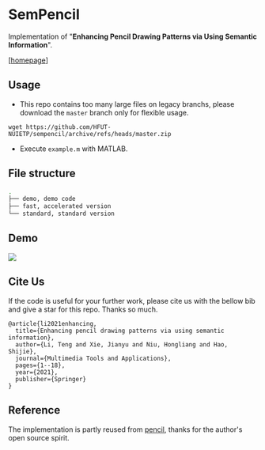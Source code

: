 # SemPencil

Implementation of "**Enhancing Pencil Drawing Patterns via Using Semantic Information**".

[[homepage](https://hfut-nuietp.github.io/sempencil/)]

## Usage

- This repo contains too many large files on legacy branchs, please download the ```master``` branch only for flexible usage.

```
wget https://github.com/HFUT-NUIETP/sempencil/archive/refs/heads/master.zip
```

- Execute ```example.m``` with MATLAB.

## File structure

```bash
.
├── demo, demo code
├── fast, accelerated version
└── standard, standard version
```

## Demo

![](https://www.terrytengli.com/src/gifs/2021-12-20_00-45-57_sempencil.gif)

## Cite Us

If the code is useful for your further work, please cite us with the bellow bib and give a star for this repo. Thanks so much.

```
@article{li2021enhancing,
  title={Enhancing pencil drawing patterns via using semantic information},
  author={Li, Teng and Xie, Jianyu and Niu, Hongliang and Hao, Shijie},
  journal={Multimedia Tools and Applications},
  pages={1--18},
  year={2021},
  publisher={Springer}
}
```

## Reference

The implementation is partly reused from [pencil](https://github.com/fumin/pencil), thanks for the author's open source spirit.
